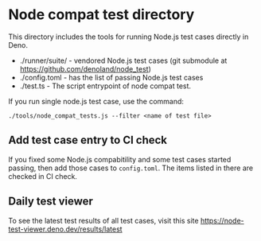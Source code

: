 # Node compat test directory

This directory includes the tools for running Node.js test cases directly in
Deno.

- ./runner/suite/ - vendored Node.js test cases (git submodule at
  https://github.com/denoland/node_test)
- ./config.toml - has the list of passing Node.js test cases
- ./test.ts - The script entrypoint of node compat test.

If you run single node.js test case, use the command:

```
./tools/node_compat_tests.js --filter <name of test file>
```

## Add test case entry to CI check

If you fixed some Node.js compabitility and some test cases started passing,
then add those cases to `config.toml`. The items listed in there are checked in
CI check.

## Daily test viewer

To see the latest test results of all test cases, visit this site
https://node-test-viewer.deno.dev/results/latest
